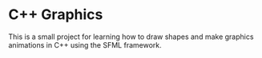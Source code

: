 # C++ Graphics

This is a small project for learning how to draw shapes and make graphics animations in C++ using the SFML framework.
